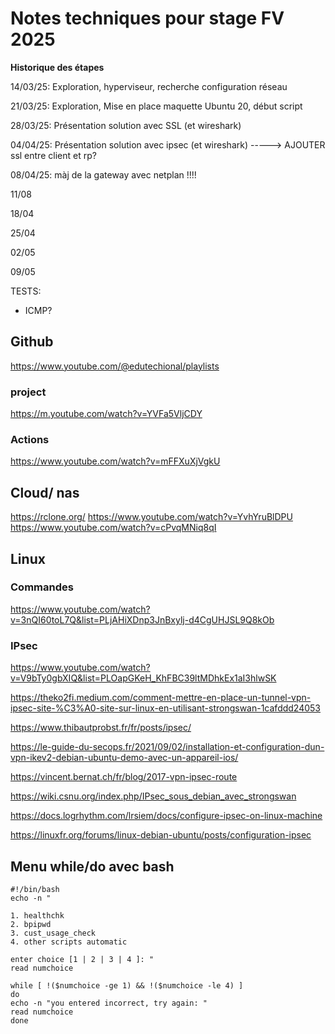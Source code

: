 # Notes techniques pour stage FV 2025

**Historique des étapes**

14/03/25: Exploration, hyperviseur, recherche configuration réseau

21/03/25: Exploration, Mise en place maquette Ubuntu 20, début script

28/03/25: Présentation solution avec SSL (et wireshark)

04/04/25: Présentation solution avec ipsec (et wireshark)
 -----> AJOUTER ssl entre client et rp?

08/04/25: màj de la gateway avec netplan !!!!

11/08

18/04

25/04

02/05

09/05

TESTS:
- ICMP?

## Github
https://www.youtube.com/@edutechional/playlists

### project
https://m.youtube.com/watch?v=YVFa5VljCDY

### Actions
https://www.youtube.com/watch?v=mFFXuXjVgkU

## Cloud/ nas
https://rclone.org/
https://www.youtube.com/watch?v=YvhYruBlDPU
https://www.youtube.com/watch?v=cPvqMNiq8qI

## Linux
### Commandes
https://www.youtube.com/watch?v=3nQI60toL7Q&list=PLjAHiXDnp3JnBxylj-d4CgUHJSL9Q8kOb

### IPsec
https://www.youtube.com/watch?v=V9bTy0gbXIQ&list=PLOapGKeH_KhFBC39ltMDhkEx1aI3hlwSK

https://theko2fi.medium.com/comment-mettre-en-place-un-tunnel-vpn-ipsec-site-%C3%A0-site-sur-linux-en-utilisant-strongswan-1cafddd24053

https://www.thibautprobst.fr/fr/posts/ipsec/

https://le-guide-du-secops.fr/2021/09/02/installation-et-configuration-dun-vpn-ikev2-debian-ubuntu-demo-avec-un-appareil-ios/

https://vincent.bernat.ch/fr/blog/2017-vpn-ipsec-route

https://wiki.csnu.org/index.php/IPsec_sous_debian_avec_strongswan

https://docs.logrhythm.com/lrsiem/docs/configure-ipsec-on-linux-machine

https://linuxfr.org/forums/linux-debian-ubuntu/posts/configuration-ipsec


## Menu while/do avec bash

````
#!/bin/bash
echo -n "

1. healthchk
2. bpipwd
3. cust_usage_check
4. other scripts automatic

enter choice [1 | 2 | 3 | 4 ]: "
read numchoice

while [ !($numchoice -ge 1) && !($numchoice -le 4) ]
do
echo -n "you entered incorrect, try again: "
read numchoice
done
````
